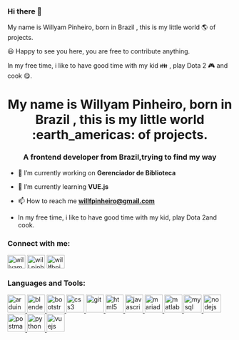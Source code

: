 ### Hi there 👋

My name is Willyam Pinheiro, born in Brazil , this is my little world :earth_americas: of projects. 

:smiley: Happy to see you here, you are free to contribute anything.

In my free time, i like to have good time with my kid 👪 , play Dota 2 :video_game: and cook :yum:.

<h1 align="center">My name is Willyam Pinheiro, born in Brazil , this is my little world :earth_americas: of projects. </h1>
<h3 align="center">A frontend developer from Brazil,trying to find my way</h3>

- 🔭 I’m currently working on **Gerenciador de Biblioteca**

- 🌱 I’m currently learning **VUE.js**

- 📫 How to reach me **willfpinheiro@gmail.com**

- In my free time, i like to have good time with my kid, play Dota 2and cook.

<h3 align="left">Connect with me:</h3>
<p align="left">
<a href="https://linkedin.com/in/willyam-pinheiro-8a23b6129" target="blank"><img align="center" src="https://cdn.jsdelivr.net/npm/simple-icons@3.0.1/icons/linkedin.svg" alt="willyam-pinheiro-8a23b6129" height="30" width="40" /></a>
<a href="https://fb.com/will.pinheiro.7" target="blank"><img align="center" src="https://cdn.jsdelivr.net/npm/simple-icons@3.0.1/icons/facebook.svg" alt="will.pinheiro.7" height="30" width="40" /></a>
<a href="https://instagram.com/willfbpinheiro" target="blank"><img align="center" src="https://cdn.jsdelivr.net/npm/simple-icons@3.0.1/icons/instagram.svg" alt="willfbpinheiro" height="30" width="40" /></a>
</p>

<h3 align="left">Languages and Tools:</h3>
<p align="left"> <a href="https://www.arduino.cc/" target="_blank"> <img src="https://cdn.worldvectorlogo.com/logos/arduino-1.svg" alt="arduino" width="40" height="40"/> </a> <a href="https://www.blender.org/" target="_blank"> <img src="https://download.blender.org/branding/community/blender_community_badge_white.svg" alt="blender" width="40" height="40"/> </a> <a href="https://getbootstrap.com" target="_blank"> <img src="https://devicons.github.io/devicon/devicon.git/icons/bootstrap/bootstrap-plain.svg" alt="bootstrap" width="40" height="40"/> </a> <a href="https://www.w3schools.com/css/" target="_blank"> <img src="https://devicons.github.io/devicon/devicon.git/icons/css3/css3-original-wordmark.svg" alt="css3" width="40" height="40"/> </a> <a href="https://git-scm.com/" target="_blank"> <img src="https://www.vectorlogo.zone/logos/git-scm/git-scm-icon.svg" alt="git" width="40" height="40"/> </a> <a href="https://www.w3.org/html/" target="_blank"> <img src="https://devicons.github.io/devicon/devicon.git/icons/html5/html5-original-wordmark.svg" alt="html5" width="40" height="40"/> </a> <a href="https://developer.mozilla.org/en-US/docs/Web/JavaScript" target="_blank"> <img src="https://devicons.github.io/devicon/devicon.git/icons/javascript/javascript-original.svg" alt="javascript" width="40" height="40"/> </a> <a href="https://mariadb.org/" target="_blank"> <img src="https://www.vectorlogo.zone/logos/mariadb/mariadb-icon.svg" alt="mariadb" width="40" height="40"/> </a> <a href="https://www.mathworks.com/" target="_blank"> <img src="undefined" alt="matlab" width="40" height="40"/> </a> <a href="https://www.mysql.com/" target="_blank"> <img src="https://devicons.github.io/devicon/devicon.git/icons/mysql/mysql-original-wordmark.svg" alt="mysql" width="40" height="40"/> </a> <a href="https://nodejs.org" target="_blank"> <img src="https://devicons.github.io/devicon/devicon.git/icons/nodejs/nodejs-original-wordmark.svg" alt="nodejs" width="40" height="40"/> </a> <a href="https://postman.com" target="_blank"> <img src="https://www.vectorlogo.zone/logos/getpostman/getpostman-icon.svg" alt="postman" width="40" height="40"/> </a> <a href="https://www.python.org" target="_blank"> <img src="https://devicons.github.io/devicon/devicon.git/icons/python/python-original.svg" alt="python" width="40" height="40"/> </a> <a href="https://vuejs.org/" target="_blank"> <img src="https://devicons.github.io/devicon/devicon.git/icons/vuejs/vuejs-original-wordmark.svg" alt="vuejs" width="40" height="40"/> </a> </p>

